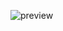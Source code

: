 ![preview](https://user-images.githubusercontent.com/76812554/111794775-c4c97e00-88f0-11eb-93d9-9b58c7435ac8.png)
